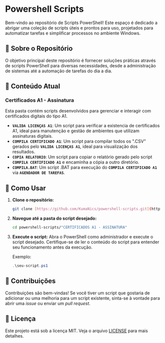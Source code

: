 # Powershell Scripts

Bem-vindo ao repositório de Scripts PowerShell!
Este espaço é dedicado a abrigar uma coleção de scripts úteis e prontos para uso, projetados para automatizar tarefas e simplificar processos no ambiente Windows.

## 📜 Sobre o Repositório

O objetivo principal deste repositório é fornecer soluções práticas através de scripts PowerShell para diversas necessidades, desde a administração de sistemas até a automação de tarefas do dia a dia.

## 📂 Conteúdo Atual

### Certificados A1 - Assinatura

Esta pasta contém scripts desenvolvidos para gerenciar e interagir com certificados digitais do tipo A1.

* **`VALIDA LICENÇAS A1`**: Um script para verificar a existencia de certificados A1, ideal para manutenção e gestão de ambientes que utilizam assinaturas digitais.
* **`COMPILA CERTIFICADO A1`**: Um script para compilar todos os ".CSV" gerados pelo **`VALIDA LICENÇAS A1`**, ideal para visualização dos resultados.
* **`COPIA RELATORIO`**: Um script para copiar o relatório gerado pelo script **`COMPILA CERTIFICADO A1`** e encaminha a cópia a outro diretório.
* **`COMPILA.BAT`**: Um script .BAT para execução do **`COMPILA CERTIFICADO A1`** via **`AGENDADOR DE TAREFAS`**.

## 🚀 Como Usar

1.  **Clone o repositório:**
    ```sh
    git clone [https://github.com/KumaNics/powershell-scripts.git](https://github.com/KumaNics/powershell-scripts.git)
    ```
2.  **Navegue até a pasta do script desejado:**
    ```sh
    cd powershell-scripts/"CERTIFICADOS A1 - ASSINATURA"
    ```
3.  **Execute o script:**
    Abra o PowerShell como administrador e execute o script desejado. Certifique-se de ler o conteúdo do script para entender seu funcionamento antes da execução.

    Exemplo:
    ```powershell
    .\seu-script.ps1
    ```

## 🤝 Contribuições

Contribuições são bem-vindas!
Se você tiver um script que gostaria de adicionar ou uma melhoria para um script existente, sinta-se à vontade para abrir uma *issue* ou enviar um *pull request*.

## 📝 Licença

Este projeto está sob a licença MIT. Veja o arquivo [LICENSE](LICENSE) para mais detalhes.
